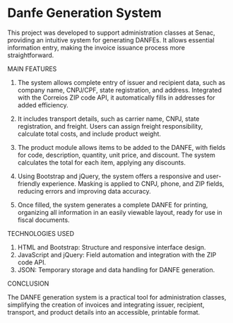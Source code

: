 # Danfe Generation System

This project was developed to support administration classes at Senac, providing an intuitive system for generating DANFEs. It allows essential information entry, making the invoice issuance process more straightforward.


MAIN FEATURES

1. The system allows complete entry of issuer and recipient data, such as company name, CNPJ/CPF, state registration, and address. Integrated with the Correios ZIP code API, it automatically fills in addresses for added efficiency.

2. It includes transport details, such as carrier name, CNPJ, state registration, and freight. Users can assign freight responsibility, calculate total costs, and include product weight.

3. The product module allows items to be added to the DANFE, with fields for code, description, quantity, unit price, and discount. The system calculates the total for each item, applying any discounts.

4. Using Bootstrap and jQuery, the system offers a responsive and user-friendly experience. Masking is applied to CNPJ, phone, and ZIP fields, reducing errors and improving data accuracy.

5. Once filled, the system generates a complete DANFE for printing, organizing all information in an easily viewable layout, ready for use in fiscal documents.


TECHNOLOGIES USED

1. HTML and Bootstrap: Structure and responsive interface design.
2. JavaScript and jQuery: Field automation and integration with the ZIP code API.
3. JSON: Temporary storage and data handling for DANFE generation.


CONCLUSION

The DANFE generation system is a practical tool for administration classes, simplifying the creation of invoices and integrating issuer, recipient, transport, and product details into an accessible, printable format.
